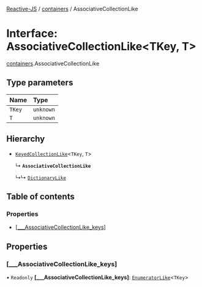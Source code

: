 [Reactive-JS](../README.md) / [containers](../modules/containers.md) / AssociativeCollectionLike

# Interface: AssociativeCollectionLike<TKey, T\>

[containers](../modules/containers.md).AssociativeCollectionLike

## Type parameters

| Name | Type |
| :------ | :------ |
| `TKey` | `unknown` |
| `T` | `unknown` |

## Hierarchy

- [`KeyedCollectionLike`](containers.KeyedCollectionLike.md)<`TKey`, `T`\>

  ↳ **`AssociativeCollectionLike`**

  ↳↳ [`DictionaryLike`](containers.DictionaryLike.md)

## Table of contents

### Properties

- [[\_\_\_AssociativeCollectionLike\_keys]](containers.AssociativeCollectionLike.md#[___associativecollectionlike_keys])

## Properties

### [\_\_\_AssociativeCollectionLike\_keys]

• `Readonly` **[\_\_\_AssociativeCollectionLike\_keys]**: [`EnumeratorLike`](containers.EnumeratorLike.md)<`TKey`\>
